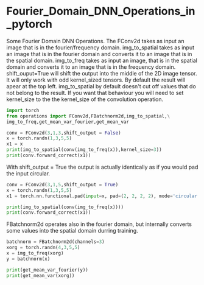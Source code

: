 # Fourier_Domain_DNN_Operations_in_pytorch
Some Fourier Domain DNN Operations.
The FConv2d takes as input an image that is in the fourier/frequency domain. img_to_spatial takes as input an image that is in the fourier domain and converts it to an image that is in the spatial domain. img_to_freq takes as input an image, that is in the spatial domain and converts it to an image that is in the frequency domain.
shift_ouput=True will shift the output into the middle of the 2D image tensor. It will only work with odd kernel_sized tensors. By default the result will apear at the top left. img_to_spatial by default doesn't cut off values that do not belong to the result. If you want that behaviour you will need to set kernel_size to the the kernel_size of the convolution operation.
```python
import torch
from operations import FConv2d,FBatchnorm2d,img_to_spatial,\
img_to_freq,get_mean_var_fourier,get_mean_var

conv = FConv2d(3,1,3,shift_output = False)
x = torch.randn(1,3,5,5)
x1 = x
print(img_to_spatial(conv(img_to_freq(x)),kernel_size=3))
print(conv.forward_correct(x1))
```
With shift_output = True the output is actually identically as if you would pad the input circular.
```python
conv = FConv2d(3,1,5,shift_output = True)
x = torch.randn(1,3,5,5)
x1 = torch.nn.functional.pad(input=x, pad=(2, 2, 2, 2), mode='circular')

print(img_to_spatial(conv(img_to_freq(x))))
print(conv.forward_correct(x1))
```
FBatchnorm2d operates also in the fourier domain, but internally converts some values into the spatial domain durring training.
```python
batchnorm = FBatchnorm2d(channels=3)
xorg = torch.randn(4,3,5,5)
x = img_to_freq(xorg)
y = batchnorm(x)

print(get_mean_var_fourier(y))
print(get_mean_var(xorg))
```